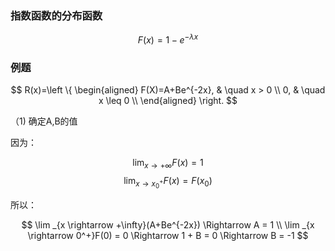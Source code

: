 ### 指数函数的分布函数  

$$ 
	F(x) = 1 - e^{-\lambda x}
$$

### 例题  

$$ R(x)=\left \{
\begin{aligned}
F(X)=A+Be^{-2x}, & \quad x > 0 \\
0, & \quad  x \leq 0 \\
\end{aligned}
\right.
$$

（1) 确定A,B的值  

因为：   

$$ \lim _{x \rightarrow +\infty} F(x) = 1$$ 
$$ \lim _{x \rightarrow x_0^+ }F(x) = F(x_0)$$

所以：  

$$ 
	\lim _{x \rightarrow +\infty}(A+Be^{-2x}) \Rightarrow A = 1 \\
	\lim _{x \rightarrow 0^+}F(0) = 0 \Rightarrow 1 + B = 0 \Rightarrow B = -1
$$
